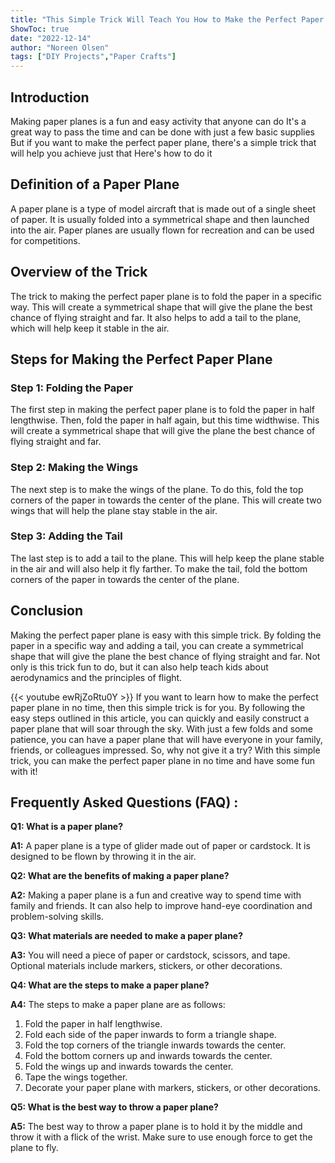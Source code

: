 ```yaml
---
title: "This Simple Trick Will Teach You How to Make the Perfect Paper Plane in No Time!"
ShowToc: true 
date: "2022-12-14"
author: "Noreen Olsen" 
tags: ["DIY Projects","Paper Crafts"]
---
```

## Introduction

Making paper planes is a fun and easy activity that anyone can do It's a great way to pass the time and can be done with just a few basic supplies But if you want to make the perfect paper plane, there's a simple trick that will help you achieve just that Here's how to do it

## Definition of a Paper Plane

A paper plane is a type of model aircraft that is made out of a single sheet of paper. It is usually folded into a symmetrical shape and then launched into the air. Paper planes are usually flown for recreation and can be used for competitions.

## Overview of the Trick

The trick to making the perfect paper plane is to fold the paper in a specific way. This will create a symmetrical shape that will give the plane the best chance of flying straight and far. It also helps to add a tail to the plane, which will help keep it stable in the air.

## Steps for Making the Perfect Paper Plane

### Step 1: Folding the Paper

The first step in making the perfect paper plane is to fold the paper in half lengthwise. Then, fold the paper in half again, but this time widthwise. This will create a symmetrical shape that will give the plane the best chance of flying straight and far.

### Step 2: Making the Wings

The next step is to make the wings of the plane. To do this, fold the top corners of the paper in towards the center of the plane. This will create two wings that will help the plane stay stable in the air.

### Step 3: Adding the Tail

The last step is to add a tail to the plane. This will help keep the plane stable in the air and will also help it fly farther. To make the tail, fold the bottom corners of the paper in towards the center of the plane.

## Conclusion

Making the perfect paper plane is easy with this simple trick. By folding the paper in a specific way and adding a tail, you can create a symmetrical shape that will give the plane the best chance of flying straight and far. Not only is this trick fun to do, but it can also help teach kids about aerodynamics and the principles of flight.

{{< youtube ewRjZoRtu0Y >}} 
If you want to learn how to make the perfect paper plane in no time, then this simple trick is for you. By following the easy steps outlined in this article, you can quickly and easily construct a paper plane that will soar through the sky. With just a few folds and some patience, you can have a paper plane that will have everyone in your family, friends, or colleagues impressed. So, why not give it a try? With this simple trick, you can make the perfect paper plane in no time and have some fun with it!

## Frequently Asked Questions (FAQ) :
**Q1: What is a paper plane?**

**A1:** A paper plane is a type of glider made out of paper or cardstock. It is designed to be flown by throwing it in the air.

**Q2: What are the benefits of making a paper plane?**

**A2:** Making a paper plane is a fun and creative way to spend time with family and friends. It can also help to improve hand-eye coordination and problem-solving skills.

**Q3: What materials are needed to make a paper plane?**

**A3:** You will need a piece of paper or cardstock, scissors, and tape. Optional materials include markers, stickers, or other decorations.

**Q4: What are the steps to make a paper plane?**

**A4:** The steps to make a paper plane are as follows:

1. Fold the paper in half lengthwise.
2. Fold each side of the paper inwards to form a triangle shape.
3. Fold the top corners of the triangle inwards towards the center.
4. Fold the bottom corners up and inwards towards the center.
5. Fold the wings up and inwards towards the center.
6. Tape the wings together.
7. Decorate your paper plane with markers, stickers, or other decorations.

**Q5: What is the best way to throw a paper plane?**

**A5:** The best way to throw a paper plane is to hold it by the middle and throw it with a flick of the wrist. Make sure to use enough force to get the plane to fly.



